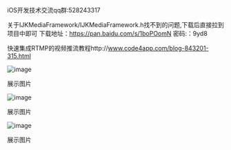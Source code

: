iOS开发技术交流qq群:528243317

关于IJKMediaFramework/IJKMediaFramework.h找不到的问题,下载后直接拉到项目中即可
下载地址：https://pan.baidu.com/s/1boPOomN 密码:：9yd8

快速集成RTMP的视频推流教程http://www.code4app.com/blog-843201-315.html

![image](https://github.com/XLAccount/MiaoBo/blob/master/程序展示1.gif)


展示图片



![image](https://github.com/XLAccount/MiaoBo/blob/master/程序展示2.gif)


展示图片




![image](https://github.com/XLAccount/MiaoBo/blob/master/程序展示3.gif)


展示图片
